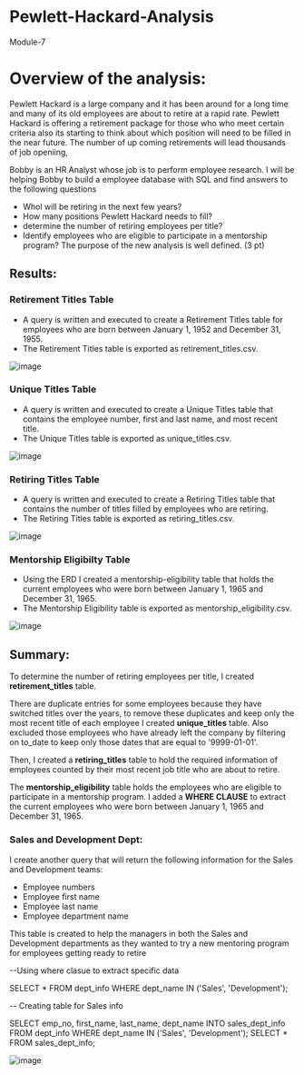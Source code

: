# Pewlett-Hackard-Analysis
Module-7


# Overview of the analysis:

Pewlett Hackard is a large company and it has been around for a long time and many of its old employees are about to retire at a rapid rate. Pewlett Hackard is offering a retirement package for those who who meet certain criteria also its starting to think about which position will need to be filled in the near future. The number of up coming retirements will lead thousands of job openiing,

Bobby is an HR Analyst whose job is to perform employee research. I will be helping Bobby to build a employee database with SQL and find answers to the following questions
* Whol will be retiring in the next few years?
* How many positions Pewlett Hackard needs to fill?
* determine the number of retiring employees per title?
* Identify employees who are eligible to participate in a mentorship program? 
The purpose of the new analysis is well defined. (3 pt)


## Results:

### Retirement Titles Table
* A query is written and executed to create a Retirement Titles table for employees who are born between January 1, 1952 and December 31, 1955. 
* The Retirement Titles table is exported as retirement_titles.csv. 

![image](https://user-images.githubusercontent.com/105535250/182487599-344319c8-c997-4802-8671-9a099a4b354c.png)


### Unique Titles Table
* A query is written and executed to create a Unique Titles table that contains the employee number, first and last name, and most recent title. 
* The Unique Titles table is exported as unique_titles.csv.

![image](https://user-images.githubusercontent.com/105535250/182487718-bd6ba48c-3e70-46b2-95f2-54357e7918b2.png)


### Retiring Titles Table
* A query is written and executed to create a Retiring Titles table that contains the number of titles filled by employees who are retiring. 
* The Retiring Titles table is exported as retiring_titles.csv.

![image](https://user-images.githubusercontent.com/105535250/182487472-a081c851-f141-4cb1-af57-f7275dcf2cc3.png)


### Mentorship Eligibilty Table
* Using the ERD I created a mentorship-eligibility table that holds the current employees who were born between January 1, 1965 and December 31, 1965.
* The Mentorship Eligibility table is exported as mentorship_eligibility.csv.

![image](https://user-images.githubusercontent.com/105535250/182487264-f0e77ad4-7051-410d-89f7-98bdfe7da36f.png)


## Summary:

To determine the number of retiring employees per title, I created **retirement_titles** table. 

There are duplicate entries for some employees because they have switched titles over the years, to remove these duplicates and keep only the most recent title of each employee I created **unique_titles** table. Also excluded those employees who have already left the company by filtering on to_date to keep only those dates that are equal to '9999-01-01'.
 
Then, I created a **retiring_titles** table to hold the required information of employees counted by their most recent job title who are about to retire.

The **mentorship_eligibility** table holds the employees who are eligible to participate in a mentorship program. I added a **WHERE CLAUSE**  to extract the current employees who were born between January 1, 1965 and December 31, 1965.

### Sales and Development Dept:
I create another query that will return the following information for the Sales and Development teams:
* Employee numbers
* Employee first name
* Employee last name
* Employee department name

This table is created to help the managers in both the Sales and Development departments as they wanted to try a new mentoring program for employees getting ready to retire

--Using where clasue to extract specific data

SELECT *
FROM dept_info
WHERE dept_name IN ('Sales', 'Development');

-- Creating table for Sales info

SELECT emp_no,
first_name,
last_name,
dept_name
INTO sales_dept_info
FROM dept_info
WHERE dept_name IN ('Sales', 'Development');
SELECT * FROM sales_dept_info;

![image](https://user-images.githubusercontent.com/105535250/182495458-2479e4a8-20f3-479f-baf5-0533f23b33cc.png)


